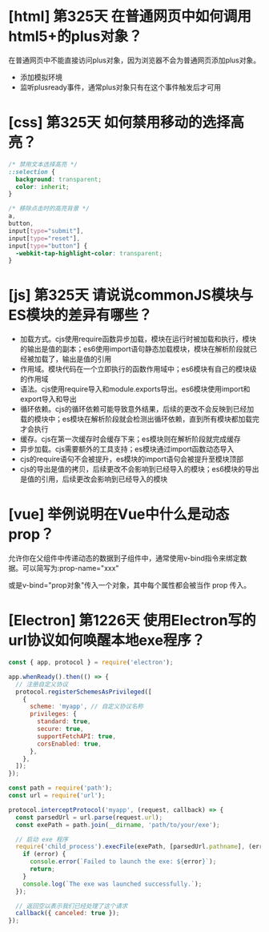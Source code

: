 # [html] 第325天 在普通网页中如何调用html5+的plus对象？

在普通网页中不能直接访问plus对象，因为浏览器不会为普通网页添加plus对象。
- 添加模拟环境
- 监听plusready事件，通常plus对象只有在这个事件触发后才可用

# [css] 第325天 如何禁用移动的选择高亮？

```css
/* 禁用文本选择高亮 */
::selection {
  background: transparent;
  color: inherit;
}

/* 移除点击时的高亮背景 */
a,
button,
input[type="submit"],
input[type="reset"],
input[type="button"] {
  -webkit-tap-highlight-color: transparent;
}

```

# [js] 第325天 请说说commonJS模块与ES模块的差异有哪些？

- 加载方式。cjs使用require函数异步加载，模块在运行时被加载和执行，模块的输出是值的副本；es6使用import语句静态加载模块，模块在解析阶段就已经被加载了，输出是值的引用
- 作用域。模块代码在一个立即执行的函数作用域中；es6模块有自己的模块级的作用域
- 语法。cjs使用require导入和module.exports导出。es6模块使用import和export导入和导出
- 循环依赖。cjs的循环依赖可能导致意外结果，后续的更改不会反映到已经加载的模块中；es模块在解析阶段就会检测出循环依赖，直到所有模块都加载完才会执行
- 缓存。cjs在第一次缓存时会缓存下来；es模块则在解析阶段就完成缓存
- 异步加载。cjs需要额外的工具支持；es模块通过import函数动态导入
- cjs的require语句不会被提升，es模块的import语句会被提升至模块顶部
- cjs的导出是值的拷贝，后续更改不会影响到已经导入的模块；es6模块的导出是值的引用，后续更改会影响到已经导入的模块

# [vue] 举例说明在Vue中什么是动态 prop？

允许你在父组件中传递动态的数据到子组件中，通常使用v-bind指令来绑定数据。可以简写为:prop-name="xxx"

或是v-bind="prop对象"传入一个对象，其中每个属性都会被当作 prop 传入。

# [Electron] 第1226天 使用Electron写的url协议如何唤醒本地exe程序？

```javascript
const { app, protocol } = require('electron');

app.whenReady().then(() => {
  // 注册自定义协议
  protocol.registerSchemesAsPrivileged([
    {
      scheme: 'myapp', // 自定义协议名称
      privileges: {
        standard: true,
        secure: true,
        supportFetchAPI: true,
        corsEnabled: true,
      },
    },
  ]);
});

const path = require('path');
const url = require('url');

protocol.interceptProtocol('myapp', (request, callback) => {
  const parsedUrl = url.parse(request.url);
  const exePath = path.join(__dirname, 'path/to/your/exe');

  // 启动 exe 程序
  require('child_process').execFile(exePath, [parsedUrl.pathname], (error, stdout, stderr) => {
    if (error) {
      console.error(`Failed to launch the exe: ${error}`);
      return;
    }
    console.log(`The exe was launched successfully.`);
  });

  // 返回空以表示我们已经处理了这个请求
  callback({ canceled: true });
});

```
